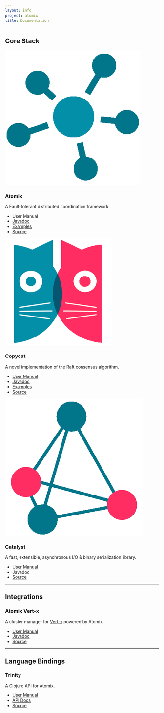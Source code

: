 ```yaml
---
layout: info
project: atomix
title: Documentation
---
```


<div class="documentation">
  <div class="row">
    <div class="col-sm-3">
      <h2><span id="core-stack"></span>Core Stack</h2>
    </div>
    <div class="col-sm-9">
      <div class="row">
        <div class="col-sm-4 project">
          <div class="logo-heading"><img src="/assets/img/logos/atomix.png" /><h3>Atomix</h3></div>
          <p>A Fault-tolerant distributed coordination framework.</p>
          <ul>
            <li><a href="/atomix/docs">User Manual</a></li>
            <li><a href="/atomix/api/latest">Javadoc</a></li>
            <li><a href="https://github.com/atomix/atomix/tree/master/examples">Examples</a></li>
            <li><a href="https://github.com/atomix/atomix">Source</a></li>
          </ul>
        </div>
        <div class="col-sm-4 project">
          <div class="logo-heading"><img src="/assets/img/logos/copycat.png" /><h3>Copycat</h3></div>
          <p>A novel implementation of the Raft consensus algorithm.</p>
          <ul>
            <li><a href="/copycat/docs">User Manual</a></li>
            <li><a href="/copycat/api/latest">Javadoc</a></li>
            <li><a href="https://github.com/atomix/copycat/tree/master/examples">Examples</a></li>
            <li><a href="https://github.com/atomix/copycat">Source</a></li>
          </ul>
        </div>
        <div class="col-sm-4 project">
          <div class="logo-heading"><img src="/assets/img/logos/catalyst.png" /><h3>Catalyst</h3></div>
          <p>A fast, extensible, asynchronous I/O & binary serialization library.</p>
          <ul>
            <li><a href="/catalyst/docs">User Manual</a></li>
            <li><a href="/catalyst/api/latest">Javadoc</a></li>
            <li><a href="https://github.com/atomix/catalyst">Source</a></li>
          </ul>
        </div>
      </div>
    </div>
  </div>
  <hr>
  <div class="row">
    <div class="col-sm-3">
      <h2><span id="integrations"></span>Integrations</h2>
    </div>
    <div class="col-sm-9">
      <div class="row">
        <div class="col-sm-4 project">
          <h3>Atomix Vert-x</h3>
          <p>A cluster manager for <a href="http://vertx.io">Vert-x</a> powered by Atomix.</p>
          <ul>
            <li><a href="https://github.com/atomix/atomix-vertx/blob/master/README.md#atomix-vertx-cluster-manager">User Manual</a></li>
            <li><a href="/atomix-vertx/api">Javadoc</a></li>
            <li><a href="https://github.com/atomix/atomix-vertx">Source</a></li>
          </ul>
        </div>
      </div>
    </div>
  </div>
  <hr>
  <div class="row">
    <div class="col-sm-3">
      <h2><span id="bindings"></span>Language Bindings</h2>
    </div>
    <div class="col-sm-9">
      <div class="row">
        <div class="col-sm-4 project">
          <h3>Trinity</h3>
          <p>A Clojure API for Atomix.</p>
          <ul>
            <li><a href="https://github.com/atomix/trinity/blob/master/README.md#trinity">User Manual</a></li>
            <li><a href="/trinity/docs/">API Docs</a></li>
            <li><a href="https://github.com/atomix/trinity">Source</a></li>
          </ul>
        </div>
      </div>
    </div>
  </div>
</div>
